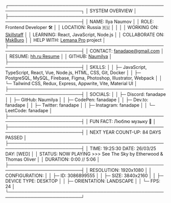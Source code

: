 ┌─────────────────────────────────────────────────────────────────────────┐
│                           SYSTEM OVERVIEW                                │
├─────────────────────────────────────────────────────────────────────────┤
│ NAME: Ilya Naumov                                                      │
│ ROLE: Frontend Developer 🛠                                             │
│ LOCATION: Russia 🇷🇺                                                      │
│                                                                          │
│ WORKING ON: [Skillstaff](https://skillstaff.ru/)                         │
│ LEARNING: React, JavaScript, Node.js                                    │
│ COLLABORATE ON: [MskBuro](https://mskburo.ru/)                           │
│ HELP WITH: [Lemana Pro](https://lemanapro.ru/) project                   │
├─────────────────────────────────────────────────────────────────────────┤
│ CONTACT: fanadape@gmail.com                                              │
│ RESUME: [hh.ru Resume](https://sergiev-posad.hh.ru/resume/0be7779dff0c517aef0039ed1f6538466f7773) │
│ GITHUB: [Naumilya](https://github.com/Naumilya/)                         │
├─────────────────────────────────────────────────────────────────────────┤
│ SKILLS:                                                                 │
│ ├─ JavaScript, TypeScript, React, Vue, Node.js, HTML, CSS, Git, Docker  │
│ ├─ PostgreSQL, MySQL, Firebase, Figma, Photoshop, Illustrator, Webpack  │
│ └─ Tailwind CSS, Redux, Express, Appwrite, Vite, Material UI            │
├─────────────────────────────────────────────────────────────────────────┤
│ SOCIALS:                                                                │
│ ├─ Discord: fanadape                                                     │
│ ├─ GitHub: Naumilya                                                       │
│ ├─ CodePen: fanadape                                                      │
│ ├─ Dev.to: fanadape                                                      │
│ ├─ Twitter: fanadape                                                     │
│ ├─ Instagram: fanadape                                                   │
│ └─ LeetCode: fanadape                                                   │
├─────────────────────────────────────────────────────────────────────────┤
│ FUN FACT: Люблю музыку 🎵                                                  │
├─────────────────────────────────────────────────────────────────────────┤
│ NEXT YEAR COUNT-UP: 84 DAYS PASSED                                      │
├─────────────────────────────────────────────────────────────────────────┤
│ TIME: 19:25:30    DATE: 26/03/25    DAY: [WED]                          │
│ STATUS: NOW PLAYING >>> See The Sky by Etherwood & Thomas Oliver        │
│ DURATION: 0:00 // 5:06                                                   │
├─────────────────────────────────────────────────────────────────────────┤
│ RESOLUTION: 1920x1080                                                    │
│ CONFIGURATION:                                                           │
│ ├─ ID: 3086899555                                                        │
│ ├─ SIZE: 3840x2160                                                       │
│ ├─ DEVICE TYPE: DESKTOP                                                  │
│ ├─ ORIENTATION: LANDSCAPE                                                │
│ └─ FPS: 24                                                               │
└─────────────────────────────────────────────────────────────────────────┘
